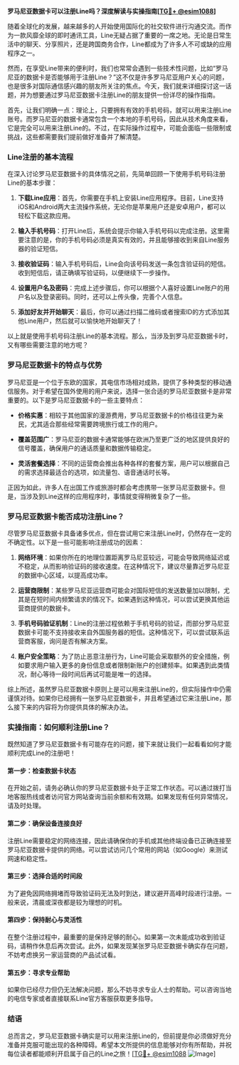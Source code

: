 **罗马尼亚数据卡可以注册Line吗？深度解读与实操指南[[TG💪+ @esim1088](https://t.me/s/esim1088)]**

随着全球化的发展，越来越多的人开始使用国际化的社交软件进行沟通交流。而作为一款风靡全球的即时通讯工具，Line无疑占据了重要的一席之地。无论是日常生活中的聊天、分享照片，还是跨国商务合作，Line都成为了许多人不可或缺的应用程序之一。

然而，在享受Line带来的便利时，我们也常常会遇到一些技术性问题，比如“罗马尼亚的数据卡是否能够用于注册Line？”这不仅是许多罗马尼亚用户关心的问题，也是很多对国际通信感兴趣的朋友所关注的焦点。今天，我们就来详细探讨这一话题，并为想要通过罗马尼亚数据卡注册Line的朋友提供一份详尽的操作指南。

首先，让我们明确一点：理论上，只要拥有有效的手机号码，就可以用来注册Line账号。而罗马尼亚的数据卡通常包含一个本地的手机号码，因此从技术角度来看，它是完全可以用来注册Line的。不过，在实际操作过程中，可能会面临一些限制或挑战，这些都需要我们提前做好准备并了解清楚。

### Line注册的基本流程

在深入讨论罗马尼亚数据卡的具体情况之前，先简单回顾一下使用手机号码注册Line的基本步骤：

1. **下载Line应用**：首先，你需要在手机上安装Line应用程序。目前，Line支持iOS和Android两大主流操作系统，无论你是苹果用户还是安卓用户，都可以轻松下载这款应用。
   
2. **输入手机号码**：打开Line后，系统会提示你输入手机号码以完成注册。这里需要注意的是，你的手机号码必须是真实有效的，并且能够接收到来自Line服务器的验证短信。

3. **接收验证码**：输入手机号码后，Line会向该号码发送一条包含验证码的短信。收到短信后，请正确填写验证码，以便继续下一步操作。

4. **设置用户名及密码**：完成上述步骤后，你可以根据个人喜好设置Line账户的用户名以及登录密码。同时，还可以上传头像，完善个人信息。

5. **添加好友并开始聊天**：最后，你可以通过扫描二维码或者搜索ID的方式添加其他Line用户，然后就可以愉快地开始聊天了！

以上就是使用手机号码注册Line的基本流程。那么，当涉及到罗马尼亚数据卡时，又有哪些需要注意的地方呢？

### 罗马尼亚数据卡的特点与优势

罗马尼亚是一个位于东欧的国家，其电信市场相对成熟，提供了多种类型的移动通信服务。对于希望在国外使用的用户来说，选择一张合适的罗马尼亚数据卡是非常重要的。以下是罗马尼亚数据卡的一些主要特点：

- **价格实惠**：相较于其他国家的漫游费用，罗马尼亚数据卡的价格往往更为亲民，尤其适合那些经常需要跨境旅行或工作的用户。
  
- **覆盖范围广**：罗马尼亚的数据卡通常能够在欧洲乃至更广泛的地区提供良好的信号覆盖，确保用户的通话质量和数据传输稳定。

- **灵活套餐选择**：不同的运营商会推出各种各样的套餐方案，用户可以根据自己的需求选择最适合的选项，如流量包、语音通话时长等。

正因为如此，许多人在出国工作或旅游时都会考虑携带一张罗马尼亚数据卡。但是，当涉及到Line这样的应用程序时，事情就变得稍微复杂了一些。

### 罗马尼亚数据卡能否成功注册Line？

尽管罗马尼亚数据卡具备诸多优点，但在尝试用它来注册Line时，仍然存在一定的不确定性。以下是一些可能影响注册成功的因素：

1. **网络环境**：如果你所在的地理位置距离罗马尼亚较远，可能会导致网络延迟或不稳定，从而影响验证码的接收速度。在这种情况下，建议尽量靠近罗马尼亚的数据中心区域，以提高成功率。

2. **运营商限制**：某些罗马尼亚运营商可能会对国际短信的发送数量加以限制，尤其是在短时间内频繁请求的情况下。如果遇到这种情况，可以尝试更换其他运营商提供的数据卡。

3. **手机号码验证机制**：Line的注册过程依赖于手机号码的验证，而部分罗马尼亚数据卡可能不支持接收来自外国服务器的短信。这种情况下，可以尝试联系运营商客服，询问是否有解决方案。

4. **账户安全策略**：为了防止恶意注册行为，Line可能会采取额外的安全措施，例如要求用户输入更多的身份信息或者限制新账户的创建频率。如果遇到此类情况，耐心等待一段时间后再试可能是唯一的选择。

综上所述，虽然罗马尼亚数据卡原则上是可以用来注册Line的，但实际操作中仍需谨慎对待。如果你已经拥有一张罗马尼亚数据卡，并且希望通过它来注册Line，那么接下来的内容将为你提供具体的解决办法。

### 实操指南：如何顺利注册Line？

既然知道了罗马尼亚数据卡有可能存在的问题，接下来就让我们一起看看如何才能顺利完成Line的注册吧！

#### 第一步：检查数据卡状态

在开始之前，请务必确认你的罗马尼亚数据卡处于正常工作状态。可以通过拨打当地客服热线或者访问官方网站查询当前余额和有效期。如果发现有任何异常情况，请及时处理。

#### 第二步：确保设备连接良好

注册Line需要稳定的网络连接，因此请确保你的手机或其他终端设备已正确连接至罗马尼亚数据卡提供的网络。可以尝试访问几个常用的网站（如Google）来测试网速和稳定性。

#### 第三步：选择合适的时间段

为了避免因网络拥堵而导致验证码无法及时到达，建议避开高峰时段进行注册。一般来说，清晨或深夜都是较为理想的时机。

#### 第四步：保持耐心与灵活性

在整个注册过程中，最重要的是保持足够的耐心。如果第一次未能成功收到验证码，请稍作休息后再次尝试。此外，如果发现某张罗马尼亚数据卡确实存在问题，不妨考虑换另一家运营商的产品试试看。

#### 第五步：寻求专业帮助

如果你已经尽力但仍无法解决问题，那么不妨寻求专业人士的帮助。可以咨询当地的电信专家或者直接联系Line官方客服获取更多指导。

### 结语

总而言之，罗马尼亚数据卡确实是可以用来注册Line的，但前提是你必须做好充分准备并克服可能出现的各种障碍。希望本文所提供的信息能够对你有所帮助，并祝每位读者都能顺利开启属于自己的Line之旅！[[TG💪+ @esim1088](https://t.me/s/esim1088) ![Image](https://i.postimg.cc/4NQfJmqS/Snipaste-2025-05-13-00-14-12.png)]